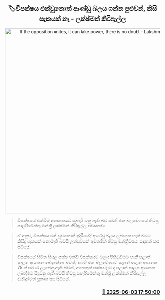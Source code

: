<p align='center'><b><h2 align='center' title='If the opposition unites, it can take power, there is no doubt - Lakshman Kiriella'>🏷විපක්ෂය එක්වුනොත් ආණ්ඩු බලය ගන්න පුළුවන්, කිසි සැකයක් නෑ - ලක්ෂ්මන් කිරිඇල්ල</h2></b></p>
<p align='center'><img src='https://helakuru.sgp1.cdn.digitaloceanspaces.com/esana/images/lib/LakshmanKiriella-archived.jpg' width='600' alt='If the opposition unites, it can take power, there is no doubt - Lakshman Kiriella'></p>

> විපක්ෂයේ එක්වීම අනාගතයට සුබදායි වනු ඇති බව සමගි ජන බලවේගයේ හිටපු පාර්ලිමේන්තු මන්ත්‍රී ලක්ෂ්මන් කිරිඇල්ල පවසනවා.

> ඒ අනුව, විපක්ෂය එක් වුවහොත් ඉදිරියේදී ආණ්ඩු බලය ලබාගත හැකි බවට කිසිදු සැකයක් නොමැති බවයි උත්සවයක් අමතමින් හිටපු මන්ත්‍රීවරයා සඳහන් කර සිටියේ.

> විපක්ෂයේ සිටින සියලු පක්ෂ එක්වී විපක්ෂයට බලය පිහිටුවීමට හැකි පළාත් පාලන ආයතන බෙදාගන්නා බවත්, සමගි ජන බලවේගයට පළාත් පාලන ආයතන 75 ක් පමණ ලැබෙනු ඇති බවත්, අනෙකුත් පක්ෂවලට ද පළාත් පාලන ආයතන ලබාදීමට සිදුවනු ඇති බවයි හිටපු පාර්ලිමේන්තු මන්ත්‍රී ලක්ෂ්මන් කිරිඇල්ල වැඩිදුරටත් ප්‍රකාශ කර සිටියේ.



<h3 align='right'><a href='https://www.helakuru.lk/esana/p/110667/'>📅 2025-06-03 17:50:00</a></h3>
